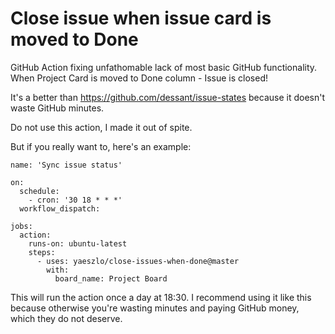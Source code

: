 # Close issue when issue card is moved to Done

GitHub Action fixing unfathomable lack of most basic GitHub functionality. When Project Card is moved to Done column - Issue is closed!

It's a better than https://github.com/dessant/issue-states because it doesn't waste GitHub minutes.

Do not use this action, I made it out of spite.

But if you really want to, here's an example:

```
name: 'Sync issue status'

on:
  schedule:
    - cron: '30 18 * * *'
  workflow_dispatch:

jobs:
  action:
    runs-on: ubuntu-latest
    steps:
      - uses: yaeszlo/close-issues-when-done@master
        with:
          board_name: Project Board

```

This will run the action once a day at 18:30.
I recommend using it like this because otherwise you're wasting minutes and paying GitHub money, which they do not deserve.